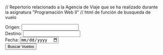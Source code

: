 // Repertorio relacionado a la Agencia de Viaje que se ha realizado durante la asignatura "Programación Web II"
// html de función de busqueda de vuelo

<form action="buscar_vuelos.php" method="post">
    Origen: <input type="text" name="origen"><br>
    Destino: <input type="text" name="destino"><br>
    Fecha: <input type="date" name="fecha"><br>
    <input type="submit" value="Buscar Vuelos">
</form>
